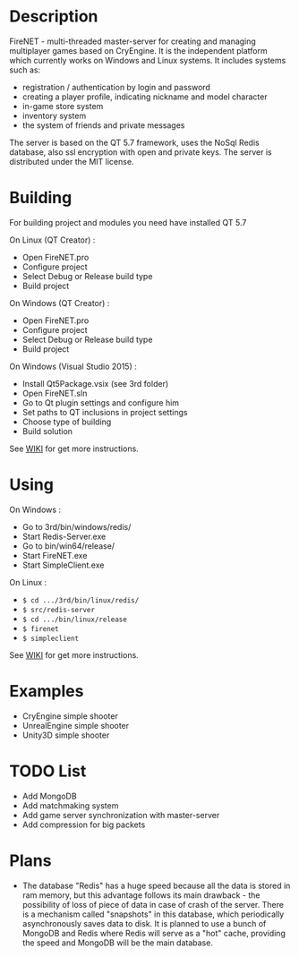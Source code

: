 # Description
FireNET - multi-threaded master-server for creating and managing multiplayer games based on CryEngine. 
It is the independent platform which currently works on Windows and Linux systems. 
It includes systems such as: 
* registration / authentication by login and password
* creating a player profile, indicating nickname and model character
* in-game store system
* inventory system
* the system of friends and private messages

The server is based on the QT 5.7 framework, uses the NoSql Redis database, also ssl encryption with open and private keys.
The server is distributed under the MIT license.

# Building
For building project and modules you need have installed QT 5.7

On Linux (QT Creator) :

* Open FireNET.pro
* Configure project
* Select Debug or Release build type
* Build project


On Windows (QT Creator) :

* Open FireNET.pro
* Configure project
* Select Debug or Release build type
* Build project

On Windows (Visual Studio 2015) :

* Install Qt5Package.vsix (see 3rd folder)
* Open FireNET.sln
* Go to Qt plugin settings and configure him
* Set paths to QT inclusions in project settings
* Choose type of building 
* Build solution

See [WIKI](https://github.com/afrostalin/FireNET/wiki#building) for get more instructions.

# Using

On Windows :

* Go to 3rd/bin/windows/redis/
* Start Redis-Server.exe
* Go to bin/win64/release/
* Start FireNET.exe
* Start SimpleClient.exe

On Linux :

* `$ cd .../3rd/bin/linux/redis/`
* `$ src/redis-server`
* `$ cd .../bin/linux/release`
* `$ firenet`
* `$ simpleclient`

See [WIKI](https://github.com/afrostalin/FireNET/wiki#building) for get more instructions.

# Examples

* CryEngine simple shooter
* UnrealEngine simple shooter
* Unity3D simple shooter 

# TODO List

* Add MongoDB
* Add matchmaking system
* Add game server synchronization with master-server
* Add compression for big packets 

# Plans

* The database "Redis" has a huge speed because all the data is stored in ram memory, but this advantage follows its main drawback - the possibility of loss of piece of data in case of crash of the server. 
There is a mechanism called "snapshots" in this database, which periodically asynchronously saves data to disk. 
It is planned to use a bunch of MongoDB and Redis where Redis will serve as a "hot" cache, providing the speed and MongoDB will be the main database.
